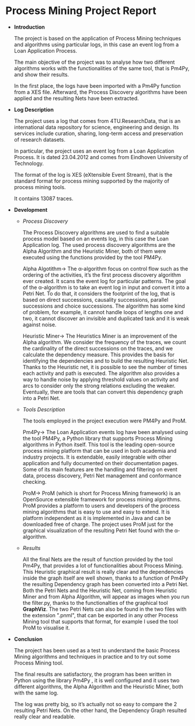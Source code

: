 # **Process Mining Project Report**

- **Introduction**

  The project is based on the application of Process Mining techniques and algorithms using particular logs, in this case an event log from a Loan Application Process.

  The main objective of the project was to analyse how two different algorithms works with the functionalities of the same tool, that is Pm4Py, and show their results.

  In the first place, the logs have been imported with a Pm4Py function from a XES file. Afterward, the Process Discovery algorithms have been applied and the resulting Nets have been extracted.

- **Log Description**

  The project uses a log that comes from 4TU.ResearchData, that is an international data repository for science, engineering and design. Its services include curation, sharing, long-term access and preservation of research datasets.

  In particular, the project uses an event log from a Loan Application Process. It is dated 23.04.2012 and comes from Eindhoven University of Technology.

  The format of the log is XES (eXtensible Event Stream), that is the standard format for process mining supported by the majority of process mining tools. 

  It contains 13087 traces.

- **Development**

  - *Process Discovery*
  
    The Process Discovery algorithms are used to find a suitable process model based on an events log, in this case the Loan Application log.
    The used process discovery algorithms are the Alpha Algorithm and the Heuristic Miner, both of them were executed using the functions provided by the tool PM4Py.

    Alpha Algotithm->
    The α-algorithm focus on control flow such as the ordering of the activities, it’s the first process discovery algorithm ever created.
    It scans the event log for particular patterns.
    The goal of the α-algorithm is to take an event log in input and convert it into a Petri Net.
    To do that, it considers the footprint of the log, that is based on direct successions, causality successions, parallel successions and choice successions.
    The algorithm has some kind of problem, for example, it cannot handle loops of lengths one and two, it cannot discover an invisible and duplicated task and it is       weak against noise.

    Heuristic Miner->
    The Heuristics Miner is an improvement of the Alpha algorithm.
    We consider the frequency of the traces, we count the cardinality of the direct successions on the traces, and we calculate the dependency measure.
    This provides the basis for identifying the dependencies and to build the resulting Heuristic Net.
    Thanks to the Heuristic net, it is possible to see the number of times each activity and path is executed.
    The algorithm also provides a way to handle noise by applying threshold values on activity and arcs to consider only the strong relations excluding the weaker.
    Eventually, there are tools that can convert this dependency graph into a Petri Net.

  - *Tools Description*
  
    The tools employed in the project execution were PM4Py and ProM.
    
    Pm4Py->
    The Loan Application events log have been analysed using the tool PM4Py, a Python library that supports Process Mining algorithms in Python itself.
    This tool is the leading open-source process mining platform that can be used in both academia and industry projects.
    It is extendable, easily integrable with other application and fully documented on their documentation pages.
    Some of its main features are the handling and filtering on event data, process discovery, Petri Net management and conformance checking.
    
    ProM->
    ProM (which is short for Process Mining framework) is an OpenSource extensible framework for process mining algorithms. 
    ProM provides a platform to users and developers of the process mining algorithms that is easy to use and easy to extend.
    It is platform independent as it is implemented in Java and can be downloaded free of charge.
    The project uses ProM just for the graphical visualization of the resulting Petri Net found with the α-algorithm.

  - *Results*
  
    All the final Nets are the result of function provided by the tool Pm4Py, that provides a lot of functionalities about Process Mining.
    This Heuristic graphical result is really clear and the dependencies inside the graph itself are well shown, thanks to a function of Pm4Py the resulting Dependency graph has been converted into a Petri Net.
    Both the Petri Nets and the Heuristic Net, coming from Heuristic Miner and from Alpha Algorithm, will appear as images when you run the filter.py, thanks to the functionalties of the graphical tool **GraphViz**.
    The two Petri Nets can also be found in the two files with the extension ".pnml", that can be exported in any other Process Mining tool that supports that format, for example I used the tool ProM to visualise it.

- **Conclusion**

  The project has been used as a test to understand the basic Process Mining algorithms and techniques in practice and to try out some Process Mining tool.

  The final results are satisfactory, the program has been written in Python using the library Pm4Py , it is well configured and it uses two different algorithms, the   Alpha Algorithm and the Heuristic Miner, both with the same log.
  
  The log was pretty big, so it’s actually not so easy to compare the 2 resulting Petri Nets.
  On the other hand, the Dependency Graph resulted really clear and readable.

